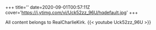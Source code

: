 +++
title=''
date=2020-09-01T00:57:11Z
cover='https://i.ytimg.com/vi/Uck52zz_96U/hqdefault.jpg'
+++

All content belongs to RealCharlieKirk.
{{< youtube Uck52zz_96U >}}
